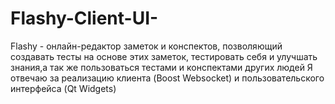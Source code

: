 # Flashy-Client-UI-
Flashy - онлайн-редактор заметок и конспектов, позволяющий создавать тесты на основе этих заметок, тестировать себя и улучшать знания,а так же пользоваться тестами и конспектами других людей
Я отвечаю за реализацию клиента (Boost Websocket) и пользовательского интерфейса (Qt Widgets)
